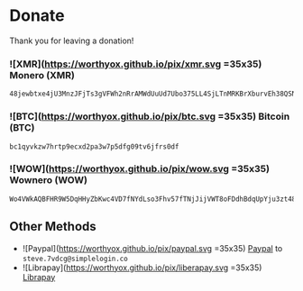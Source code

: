 # Donate

Thank you for leaving a donation!

### ![XMR](https://worthyox.github.io/pix/xmr.svg =35x35) Monero (XMR)

```
48jewbtxe4jU3MnzJFjTs3gVFWh2nRrAMWdUuUd7Ubo375LL4SjLTnMRKBrXburvEh38QSNLrJy3EateykVCypnm6gcT9bh
```

### ![BTC](https://worthyox.github.io/pix/btc.svg =35x35) Bitcoin (BTC)

```
bc1qyvkzw7hrtp9ecxd2pa3w7p5dfg09tv6jfrs0df
```

### ![WOW](https://worthyox.github.io/pix/wow.svg =35x35) Wownero (WOW)

```
Wo4VWkAQBFHR9W5DqHHyZbKwc4VD7fNYdLso3Fhv57fTNjJijVWT8oFDdhBdqUpYju3zt48cYvMHCJhWnyczzpup1SCBi2FMu
```

## Other Methods

- ![Paypal](https://worthyox.github.io/pix/paypal.svg =35x35) [Paypal](https://www.paypal.com/paypalme/worthyox) to `steve.7vdcg@simplelogin.co`
- ![Librapay](https://worthyox.github.io/pix/liberapay.svg =35x35) [Librapay](https://liberapay.com/worthyox/)
